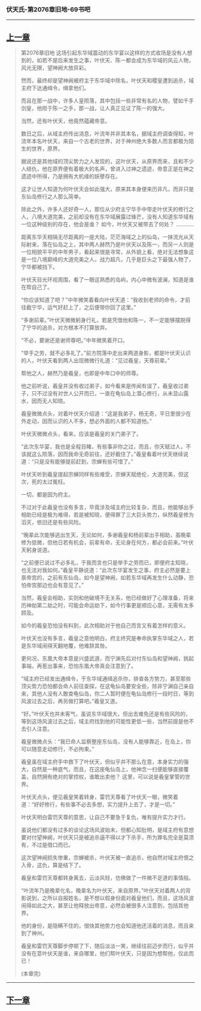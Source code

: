 ### 伏天氏-第2076章旧地-69书吧

--------
[上一章](./28d7b2ba95203cf92ff1ceec706f520f.md)
--------


>
>
>
>第2076章旧地
>这场引起东华域震动的东华宴以这样的方式收场是没有人想到的，如若不是后来发生之事，叶伏天、陈一都会成为东华域的风云人物，风光无限，望神阙大放异彩。
>
>然而，最终却是望神阙被府主于东华域中除名，叶伏天和稷皇遭到追杀，域主府下达通缉令，缉拿他们。
>
>而且在那一战中，许多人皇陨落，其中包括一些非常有名的人物，譬如千手剑皇，他陨于陈一之手，那一战，让人真正见证了陈一的强大。
>
>当然，还有叶伏天，他竟然蕴藏帝意。
>
>数日之后，从域主府传出消息，叶流年并非其本名，据域主府调查得知，叶流年本名叶伏天，来自一个古老的世界，对于神州绝大多数人而言都极为陌生的世界，原界。
>
>据说还是其他域的顶尖势力之人发现的，这叶伏天，从原界而来，且和不少人结仇，他在原界便有着极大的名声，曾进入过神之遗迹，帝意正是在神之遗迹中所得，乃是拥有大机缘的妖孽存在。
>
>这才让世人知道为何叶伏天会如此强大，原来其本身便来历非凡，而非只是东仙岛修行之人那么简单。
>
>除此之外，许多人还好奇一人，那位从少府主宁华手中带走叶伏天的修行之人，八境大道完美，之前却没有在东华域展露过锋芒，没有人知道东华域有一位这种级别的存在，他会是谁？
>如今，叶伏天又被带去了何处？
>…………
>
>距离东华天相隔无尽距离的一座大陆，茫茫海域之上的仙岛，一抹流光从天际射来，落在仙岛之上，其中两人赫然乃是叶伏天以及陈一，而另一人则是一位相貌平平的中年男子，看起来很是寻常，从外貌上看，绝对无法想象这是一位八境巅峰的大道完美之人，战力超凡，几乎是巨头之下最强人物了，宁华都被挡下。
>
>叶伏天目光环视周围，看了一眼这熟悉的岛屿，内心中微有波澜，知道是谁在帮自己了。
>
>“你应该知道了吧？”中年微笑着看向叶伏天道：“我收到老师的命令，才前往截宁华，运气好赶上了，之后便带你回了这里。”
>
>“多谢前辈。”叶伏天微微躬身行礼，若是凭借他和陈一，不一定能够摆脱得了宁华的追杀，对方根本不打算放弃。
>
>“不必，要谢还是谢师尊吧。”中年微笑着开口。
>
>“举手之劳，就不必多礼了。”前方院落中走出来两道身影，都是叶伏天认识的人，叶伏天看到两人出现微微行礼道：“见过羲皇，天尊前辈。”
>
>帮他之人，赫然乃是羲皇，也即是中年口中的师尊。
>
>他之前听说，羲皇并没有收过弟子，如今看来是传闻有误了，羲皇收过弟子，只不过没有对世人公开而已，一直在龟仙岛上潜心修行，从未显山露水，因而无人知晓。
>
>羲皇微微点头，对着叶伏天介绍道：“这是我弟子，杨无奇，平日里很少在外走动，因而认识的人不多，想必外面的人都不知道他。”
>
>叶伏天微微点头，看来，应该是羲皇的关门弟子了。
>
>“此次东华宴，我也是全程目睹，有些事非你之过，而且，你天赋过人，不该就这么陨落，因而我命无奇前往，还好截住了。”羲皇看着叶伏天继续说道：“只是没有能够提前赶到，宗蝉有些可惜了。”
>
>叶伏天听到羲皇提起宗蝉同样有些难受，宗蝉天赋绝伦，大道完美，但这次，死的太过冤枉。
>
>一切，都是因为府主。
>
>不过对于此羲皇也没有多言，毕竟涉及域主府比较复杂，而且，他能够出手相助已经是极为难得，若是被知晓，便得罪了三大巨头势力，纵然羲皇修为滔天，依旧还是有些风险。
>
>“晚辈此次能够逃出生天，无论如何，多谢羲皇和杨前辈出手相助，虽晚辈修为低微，但他日若有机会，前辈有命，无论身在何方，都必会前来。”叶伏天躬身说道。
>
>“之前便已说过不必多礼，于我而言也只是举手之劳而已，即便府主知晓，也无法对我如何。”羲皇平静说道：“此次东华宴发生之事，府主必然是要上禀帝宫的，之前有东仙岛，如今是望神阙，如若东华域再发生什么动静，恐怕帝宫那边也会有意见了。”
>
>当然，羲皇会相助，实则和他破境不无关系，他已经做好了心理准备，将来历神劫第二劫之时，可能会命运劫下，如今行事更是顺应心意，无需有太多顾及。
>
>如今的羲皇恐怕没有料到，此次相助对于他自己而言又有着怎样的意义。
>
>叶伏天也没有多言，羲皇之意他明白，府主终究是奉命执掌东华域之人，若是东华域闹得天翻地覆，他难辞其咎。
>
>更何况，东凰大帝本意是兴盛武道，而宁渊先后对付东仙岛和望神阙，挑起事端，再惹出事来，恐怕东凰大帝真会注意到了。
>
>“域主府已经发出通缉令，于东华域通缉追杀你，排查各方势力，甚至那些顶尖势力恐怕都会命人前往查探，在这龟仙岛要安全些，除非宁渊自己亲自来，其他人没有人敢查龟仙岛，你二人暂时便在龟仙岛修行一段时日，等到风波过去之后，再另做打算吧。”羲皇又道。
>
>“好。”叶伏天也并未客气，虽说东华域很大，但出去难免还是有些风险的，等到这场风波过去之后，域主府找到他的可能性更低一些，当然前提是他不去引人注意。
>
>羲皇微微点头：“我已命人监察整座东仙岛，没有人能够靠近，在岛上，你可以随意走动修行，不必拘束。”
>
>羲皇虽在域主府手中救下了叶伏天，但似乎并不那么在意，本身实力的强大，自然是一种底气，而且，在这座龟仙岛上，他神念一扫便能够直接覆盖，自然拥有绝对的掌控权，谁敢出卖他？
>这里，可以说是羲皇掌管的世界。
>
>叶伏天点头，便见羲皇笑着转身，雷罚天尊看了叶伏天一眼，微笑着道：“好好修行，有些事不必去多想，实力提升上去了，才是一切。”
>
>叶伏天明白雷罚天尊的意思，让自己不要急于复仇，唯有提升实力才行。
>
>虽说他们都没有过多的谈论这场风波始末，但都心知肚明，是域主府有意想要对付望神阙，叶伏天只是被追杀逼不得以才下杀手，所为罪名完全是莫须有，不过是借口而已。
>
>这次望神阙损失惨重，宗蝉被杀，叶伏天被一直追杀，他自然对域主府恨之入骨，这仇，算是结下了。
>
>羲皇和雷罚天尊都转身离去，云淡风轻，仿佛做了一件微不足道的事情般。
>
>“叶流年乃是晚辈化名，晚辈名为叶伏天，来自原界。”叶伏天对着两人的背影说到，之所以自报姓名，是不想以假身份面对羲皇他们，而且，这场风波闹得如此之大，甚至让他释放出帝意，必然会被很多人注意到，包括其他界。
>
>他的身份，是隐瞒不住的，很快其他势力也会知道他还活着的消息，而且来到了神州。
>
>羲皇和雷罚天尊脚步停顿了下，随后淡淡一笑，继续往前迈步而行，似乎并没有在意叶伏天是谁，来自哪里，他们帮叶伏天，只是因为想帮他，仅此而已！
>
>(本章完)
>
>

--------
[下一章](./81181a45e45de55bf6f0bd2ed294eedf.md)
--------
